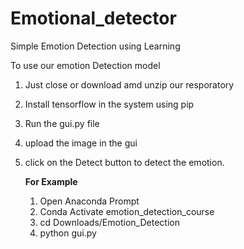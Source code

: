 # Emotional_detector
Simple Emotion Detection using Learning

To use our emotion Detection model
1. Just close or download amd unzip our resporatory
2. Install tensorflow in the system using pip
3. Run the gui.py file
4. upload the image in the gui
5. click on the Detect button to detect the emotion.

   **For Example**
   1) Open Anaconda Prompt
   2) Conda Activate emotion_detection_course
   3) cd Downloads/Emotion_Detection
   4) python gui.py
